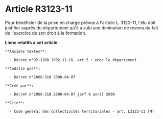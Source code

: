 # Article R3123-11

Pour bénéficier de la prise en charge prévue à l'article L. 3123-11, l'élu doit justifier auprès du département qu'il a subi
une diminution de revenu du fait de l'exercice de son droit à la formation.

**Liens relatifs à cet article**

	**Anciens textes**:

	  - Décret n°92-1208 1992-11-16, art 5 : ecqc le département

	**Codifié par**:

	  - Décret n°2000-318 2000-04-07

	**Créé par**:

	  - Décret n°2000-318 2000-04-07 jorf 9 avril 2000

	**Cite**:

	  - Code général des collectivités territoriales - art. L3123-11 (M)
